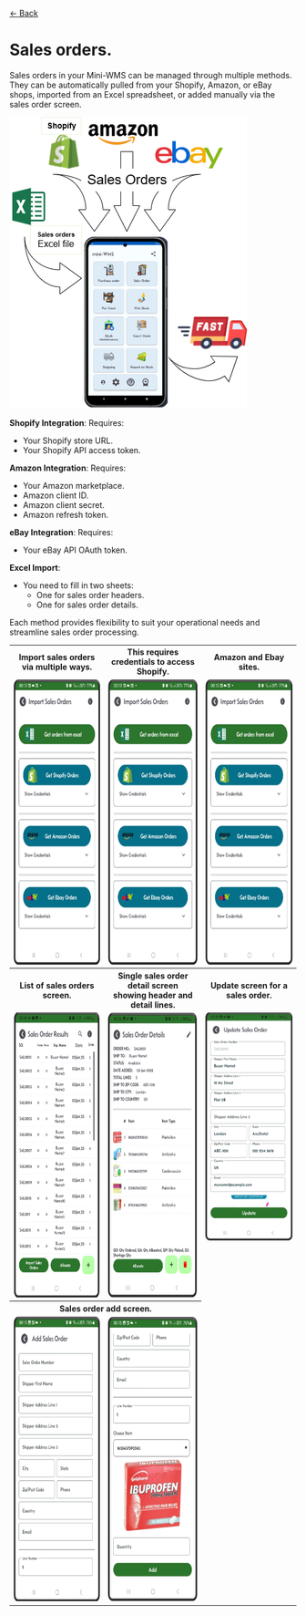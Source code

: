 [← Back](README.md)

# Sales orders.

Sales orders in your Mini-WMS can be managed through multiple methods. They can be automatically pulled from your Shopify, Amazon, or eBay shops, imported from an Excel spreadsheet, or added manually via the sales order screen.

![Visual Guide](asset/SODownloads.png)

**Shopify Integration**: Requires:  
- Your Shopify store URL.  
- Your Shopify API access token.  

**Amazon Integration**: Requires:  
- Your Amazon marketplace.  
- Amazon client ID.  
- Amazon client secret.  
- Amazon refresh token.  

**eBay Integration**: Requires:  
- Your eBay API OAuth token.  

**Excel Import**:  
- You need to fill in two sheets:  
  - One for sales order headers.  
  - One for sales order details.  
    
Each method provides flexibility to suit your operational needs and streamline sales order processing.

<table>
  <tr>
    <th style="width: 80px; white-space: normal;">Import sales orders via multiple ways.</th>
    <th style="width: 180px; white-space: normal;">This requires credentials to access<br>Shopify.</th>
    <th style="width: 180px; white-space: normal;">Amazon and Ebay sites.</th>
  </tr>
  <tr>
    <td style="vertical-align: top;">
      <img src="asset/so_import1.png" alt="Step 1" style="height:500px;">
    </td>
    <td style="vertical-align: top;">
      <img src="asset/so_import1.png" alt="Step 2" style="height:500px;">
    </td>
    <td style="vertical-align: top;">
      <img src="asset/so_import1.png" alt="Step 2" style="height:500px;">
    </td>
  </tr>
  <tr>
    <th style="width: 180px; white-space: normal;">List of sales orders screen.</th>
    <th style="width: 180px; white-space: normal;">Single sales order detail screen <br>showing header and detail lines.</th>
    <th style="width: 180px; white-space: normal;">Update screen for a sales order.</th>
  </tr>
  <tr>
    <td style="vertical-align: top;">
      <img src="asset/salesorderresults1.png" alt="Step 1" style="height:500px;">
    </td>
    <td style="vertical-align: top;">
      <img src="asset/salesorderdetail1.png" alt="Step 2" style="height:500px;">
    </td>
    <td style="vertical-align: top;">
      <img src="asset/salesorderupdate1.png" alt="Step 2" style="height:400px;">
    </td>
  </tr>
  <tr>
    <th colspan="2" style="width: 180px; white-space: normal;">Sales order add screen.</th>
  </tr>
  <tr>
    <td style="vertical-align: top;">
      <img src="asset/salesorderadd1.png" alt="Step 1" style="height:500px;">
    </td>
    <td style="vertical-align: top;">
      <img src="asset/salesorderadd2.png" alt="Step 2" style="height:500px;">
    </td>
  </tr>
</table>
